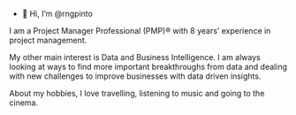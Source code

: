 - 👋 Hi, I’m @rngpinto


I am a Project Manager Professional (PMP)® with 8 years’ experience in project management.

My other main interest is Data and Business Intelligence.
I am always looking at ways to find more important breakthroughs from data and dealing with new challenges to improve businesses with data driven insights. 


About my hobbies, I love travelling, listening to music and going to the cinema.
